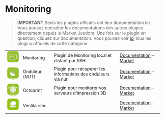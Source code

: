 
# Monitoring


>**IMPORTANT**
>Seuls les plugins officiels ont leur documentation ici. Vous pouvez consulter les documentations des autres plugins directement depuis le Market Jeedom. Une fois sur le plugin en question, cliquez sur documentation.
>Vous pouvez voir [ici](https://market.jeedom.com/index.php?v=d&p=market&type=plugin&categorie=monitoring) tous les plugins officiels de cette catégorie


| | | | |
|--- | --- | --- | ---|
|<img src="monitoring2/monitoring2_icon.png" class="pluginLogo" width="100" />|Monitoring|Plugin de Monitoring local et distant par SSH|[Documentation](monitoring2/index.md) - [Market](https://market.jeedom.com/index.php?v=d&p=market_display&id=3317)|
|<img src="nut/nut_icon.png" class="pluginLogo" width="100" />|Onduleur (NUT)|Plugin pour récuperer les informations des onduleurs via nut|[Documentation](nut/index.md) - [Market](https://market.jeedom.com/index.php?v=d&p=market_display&id=1500)|
|<img src="octoprint/octoprint_icon.png" class="pluginLogo" width="100" />|Octoprint|Plugin pour monitorer vos serveurs d'impression 3D|[Documentation](octoprint/index.md) - [Market](https://market.jeedom.com/index.php?v=d&p=market_display&id=3295)|
|<img src="ventilairsec/ventilairsec_icon.png" class="pluginLogo" width="100" />|Ventilairsec||[Documentation](ventilairsec/index.md) - [Market](https://market.jeedom.com/index.php?v=d&p=market_display&id=3895)|
